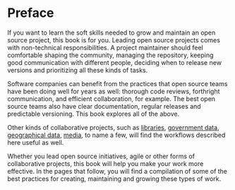 # Preface

If you want to learn the soft skills needed to grow and maintain an open source
project, this book is for you. Leading open source projects comes with
non-technical responsibilities. A project maintainer should feel comfortable
shaping the community, managing the repository, keeping good communication with
different people, deciding when to release new versions and prioritizing all
these kinds of tasks.

Software companies can benefit from the practices that open source teams have
been doing well for years as well: thorough code reviews, forthright
communication, and efficient collaboration, for example. The best open source
teams also have clear documentation, regular releases and predictable
versioning. This book explores all of the above.

Other kinds of collaborative projects, such as
[libraries](https://github.com/GITenberg),
[government data](https://github.com/project-open-data),
[geographical data](https://openmundi.github.io/),
[media](http://search.creativecommons.org/),
to name a few, will find the workflows described here useful as well.

Whether you lead open source initiatives, agile or other forms of collaborative
projects, this book will help you make your work more effective. In the pages
that follow, you will find a compilation of some of the best practices for
creating, maintaining and growing these types of work.
